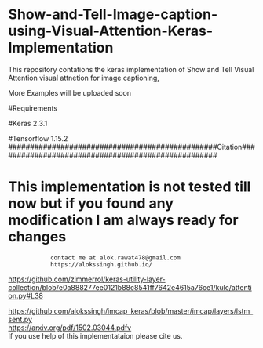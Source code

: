 # Show-and-Tell-Image-caption-using-Visual-Attention-Keras-Implementation
This repository contations the keras implementation of Show and Tell Visual Attention visual attnetion for image captioning,

More Examples will be uploaded soon

#Requirements

#Keras 2.3.1

#Tensorflow 1.15.2
################################################Citation###################################################
#             This implementation is not tested till now but if you found any modification I am always ready for changes        #
                contact me at alok.rawat478@gmail.com                                                                          
                https://alokssingh.github.io/                                                                                  
https://github.com/zimmerrol/keras-utility-layer-collection/blob/e0a888277ee0121b88c8541ff7642e4615a76ce1/kulc/attention.py#L38
                                                                                                                               
https://github.com/alokssingh/imcap_keras/blob/master/imcap/layers/lstm_sent.py                                                
https://arxiv.org/pdf/1502.03044.pdfv                                                                                          
  If you use help of this implementataion please cite us.                                                                      
